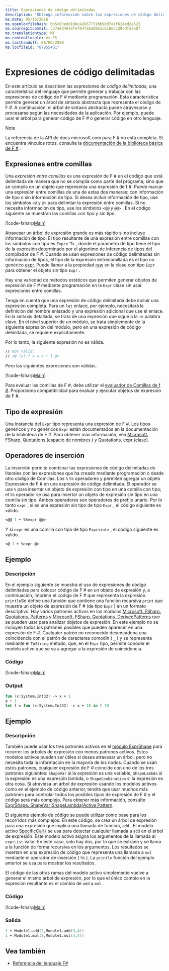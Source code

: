 ```yaml
---
title: Expresiones de código delimitadas
description: 'Obtenga información sobre las expresiones de código delimitadas de F #, una característica del lenguaje que permite generar y trabajar con las expresiones de código de F # mediante programación.'
ms.date: 05/16/2016
ms.openlocfilehash: bb5c03edd180c42667731bb90d7a1f624ed2e522
ms.sourcegitcommit: c37e8d4642fef647ebab0e1c618ecc29ddfe2a0f
ms.translationtype: MT
ms.contentlocale: es-ES
ms.lasthandoff: 08/06/2020
ms.locfileid: "87855401"
---
```

# <a name="code-quotations"></a>Expresiones de código delimitadas

En este artículo se describen las expresiones de *código delimitadas*, una característica del lenguaje que permite generar y trabajar con las expresiones de código de F # mediante programación. Esta característica permite generar un árbol de sintaxis abstracta que representa el código de F #. A continuación, el árbol de sintaxis abstracta puede atravesarse y procesarse según las necesidades de la aplicación. Por ejemplo, puede usar el árbol para generar código de F # o generar código en otro lenguaje.

> [!NOTE]
> La referencia de la API de docs.microsoft.com para F # no está completa. Si encuentra vínculos rotos, consulte la [documentación de la biblioteca básica de F #](https://fsharp.github.io/fsharp-core-docs/) .

## <a name="quoted-expressions"></a>Expresiones entre comillas

Una *expresión entre comillas* es una expresión de F # en el código que está delimitada de manera que no se compila como parte del programa, sino que se compila en un objeto que representa una expresión de f #. Puede marcar una expresión entre comillas de una de estas dos maneras: con información de tipo o sin información de tipo. Si desea incluir información de tipo, use los símbolos `<@` y `@>` para delimitar la expresión entre comillas. Si no necesita información de tipo, use los símbolos `<@@` y `@@>` . En el código siguiente se muestran las comillas con tipo y sin tipo.

[!code-fsharp[Main](~/samples/snippets/fsharp/lang-ref-3/snippet501.fs)]

Atravesar un árbol de expresión grande es más rápido si no incluye información de tipo. El tipo resultante de una expresión entre comillas con los símbolos con tipo es `Expr<'T>` , donde el parámetro de tipo tiene el tipo de la expresión determinado por el algoritmo de inferencia de tipos del compilador de F #. Cuando se usan expresiones de código delimitadas sin información de tipos, el tipo de la expresión entrecomillada es el tipo no genérico [expr](https://msdn.microsoft.com/library/ed6a2caf-69d4-45c2-ab97-e9b3be9bce65). Puede llamar a la propiedad [raw](https://msdn.microsoft.com/library/47fb94f1-e77f-4c68-aabc-2b0ba40d59c2) en la clase con tipo `Expr` para obtener el objeto sin tipo `Expr` .

Hay una variedad de métodos estáticos que permiten generar objetos de expresión de F # mediante programación en la `Expr` clase sin usar expresiones entre comillas.

Tenga en cuenta que una expresión de código delimitada debe incluir una expresión completa. Para un `let` enlace, por ejemplo, necesitará la definición del nombre enlazado y una expresión adicional que use el enlace. En la sintaxis detallada, se trata de una expresión que sigue a la `in` palabra clave. En el nivel superior de un módulo, se trata simplemente de la siguiente expresión del módulo, pero en una expresión de código delimitada, se requiere explícitamente.

Por lo tanto, la siguiente expresión no es válida.

```fsharp
// Not valid:
// <@ let f x = x + 1 @>
```

Pero las siguientes expresiones son válidas.

[!code-fsharp[Main](~/samples/snippets/fsharp/lang-ref-3/snippet502.fs)]

Para evaluar las comillas de F #, debe utilizar el [evaluador de Comillas de f #](https://github.com/fsprojects/FSharp.Quotations.Evaluator). Proporciona compatibilidad para evaluar y ejecutar objetos de expresión de F #.

## <a name="expr-type"></a>Tipo de expresión

Una instancia del `Expr` tipo representa una expresión de F #. Los tipos genéricos y no genéricos `Expr` están documentados en la documentación de la biblioteca de F #. Para obtener más información, vea [Microsoft. FSharp. Quotations (espacio de nombres](https://msdn.microsoft.com/visualfsharpdocs/conceptual/microsoft.fsharp.quotations-namespace-%5bfsharp%5d) ) y [Quotations. expr (clase](https://msdn.microsoft.com/visualfsharpdocs/conceptual/quotations.expr-class-%5bfsharp%5d)).

## <a name="splicing-operators"></a>Operadores de inserción

La inserción permite combinar las expresiones de código delimitadas de literales con las expresiones que ha creado mediante programación o desde otro código de Comillas. Los `%` `%%` operadores y permiten agregar un objeto Expression de F # en una expresión de código delimitada. El operador se usa `%` para insertar un objeto de expresión con tipo en una comilla con tipo; el `%%` operador se usa para insertar un objeto de expresión sin tipo en una comilla sin tipo. Ambos operadores son operadores de prefijo unario. Por lo tanto `expr` , si es una expresión sin tipo de tipo `Expr` , el código siguiente es válido.

```fsharp
<@@ 1 + %%expr @@>
```

Y si `expr` es una comilla con tipo de tipo `Expr<int>` , el código siguiente es válido.

```fsharp
<@ 1 + %expr @>
```

## <a name="example"></a>Ejemplo

### <a name="description"></a>Descripción

En el ejemplo siguiente se muestra el uso de expresiones de código delimitadas para colocar código de F # en un objeto de expresión y, a continuación, imprimir el código de F # que representa la expresión. `println`Se define una función que contiene una función recursiva `print` que muestra un objeto de expresión de F # (de tipo `Expr` ) en un formato descriptivo. Hay varios patrones activos en los módulos [Microsoft. FSharp. Quotations. Patterns](https://msdn.microsoft.com/library/093944a9-c752-403a-8983-5fcd5dbf92a4) y [Microsoft. FSharp. Quotations. DerivedPatterns](https://msdn.microsoft.com/library/d2434a6e-ae7b-4f3d-b567-c162938bc9cd) que se pueden usar para analizar objetos de expresión. En este ejemplo no se incluyen todos los patrones posibles que pueden aparecer en una expresión de F #. Cualquier patrón no reconocido desencadena una coincidencia con el patrón de caracteres comodín ( `_` ) y se representa mediante el `ToString` método, que, en el `Expr` tipo, permite conocer el modelo activo que se va a agregar a la expresión de coincidencia.

### <a name="code"></a>Código

[!code-fsharp[Main](~/samples/snippets/fsharp/lang-ref-3/snippet601.fs)]

### <a name="output"></a>Output

```fsharp
fun (x:System.Int32) -> x + 1
a + 1
let f = fun (x:System.Int32) -> x + 10 in f 10
```

## <a name="example"></a>Ejemplo

### <a name="description"></a>Descripción

También puede usar los tres patrones activos en el [módulo ExprShape](https://msdn.microsoft.com/library/7685150e-2432-4d39-9338-57292eff18de) para recorrer los árboles de expresión con menos patrones activos. Estos modelos activos pueden ser útiles si desea atravesar un árbol, pero no necesita toda la información en la mayoría de los nodos. Cuando se usan estos patrones, cualquier expresión de F # coincide con uno de los tres patrones siguientes: `ShapeVar` si la expresión es una variable, `ShapeLambda` si la expresión es una expresión lambda, o `ShapeCombination` si la expresión es otra cosa. Si atraviesa un árbol de expresión usando los modelos activos como en el ejemplo de código anterior, tendrá que usar muchos más patrones para controlar todos los posibles tipos de expresión de F # y el código será más complejo. Para obtener más información, consulte [ExprShape. ShapeVar&#124;ShapeLambda&#124;Active Pattern](https://msdn.microsoft.com/visualfsharpdocs/conceptual/exprshape.shapevarhshapelambdahshapecombination-active-pattern-%5bfsharp%5d).

El siguiente ejemplo de código se puede utilizar como base para los recorridos más complejos. En este código, se crea un árbol de expresión para una expresión que implica una llamada de función, `add` . El modelo activo [SpecificCall (](https://msdn.microsoft.com/library/05a77b21-20fe-4b9a-8e07-aa999538198d) se usa para detectar cualquier llamada a `add` en el árbol de expresión. Este modelo activo asigna los argumentos de la llamada al `exprList` valor. En este caso, solo hay dos, por lo que se extraen y se llama a la función de forma recursiva en los argumentos. Los resultados se insertan en una expresión de código que representa una llamada a `mul` mediante el operador de inserción ( `%%` ). La `println` función del ejemplo anterior se usa para mostrar los resultados.

El código de las otras ramas del modelo activo simplemente vuelve a generar el mismo árbol de expresión, por lo que el único cambio en la expresión resultante es el cambio de `add` a `mul` .

### <a name="code"></a>Código

[!code-fsharp[Main](~/samples/snippets/fsharp/lang-ref-3/snippet701.fs)]

### <a name="output"></a>Salida

```fsharp
1 + Module1.add(2,Module1.add(3,4))
1 + Module1.mul(2,Module1.mul(3,4))
```

## <a name="see-also"></a>Vea también

- [Referencia del lenguaje F#](index.md)
